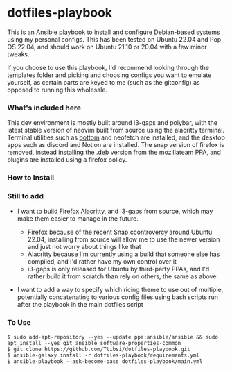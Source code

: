 # dotfiles-playbook

This is an Ansible playbook to install and configure Debian-based systems using my personal configs. This has been tested on Ubuntu 22.04 and Pop OS 22.04, and should work on Ubuntu 21.10 or 20.04 with a few minor tweaks. 

If you choose to use this playbook, I'd recommend looking through the templates folder and picking and choosing configs you want to emulate yourself, as certain parts are keyed to me (such as the gitconfig) as opposed to running this wholesale. 

<Screenshot here>

### What's included here

This dev environment is mostly built around i3-gaps and polybar, with the latest stable version of neovim built from source using the alacritty terminal. Terminal utilities such as [bottom](https://github.com/ClementTsang/bottom) and neofetch are installed, and the desktop apps such as discord and Notion are installed. The snap version of firefox is removed, instead installing the .deb version from the mozillateam PPA, and plugins are installed using a firefox policy.
 
### How to Install


### Still to add
 - I want to build [Firefox](https://firefox-source-docs.mozilla.org/setup/linux_build.html) [Alacritty](https://github.com/alacritty/alacritty/blob/master/INSTALL.md), and [i3-gaps](https://github.com/Airblader/i3/wiki/Building-from-source) from source, which may make them easier to manage in the future.
    - Firefox because of the recent Snap ccontrovercy around Ubuntu 22.04, installing from source will allow me to use the newer version and just not worry about things like that
    - Alacritty because I'm currently using a build that someone else has compiled, and I'd rather have my own control over it
    - i3-gaps is only released for Ubuntu by third-party PPAs, and I'd rather build it from scratch than rely on others, the same as above. 
 
- I want to add a way to specify which ricing theme to use out of multiple, potentially concatenating to various config files using bash scripts run after the playbook in the main dotfiles script




### To Use
```
$ sudo add-apt-repository --yes --update ppa:ansible/ansible && sudo apt install --yes git ansible software-properties-common 
$ git clone https://github.com/Ttibsi/dotfiles-playbook.git 
$ ansible-galaxy install -r dotfiles-playbook/requirements.yml
$ ansible-playbook --ask-become-pass dotfiles-playbook/main.yml
```
